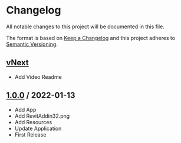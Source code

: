 # Changelog
All notable changes to this project will be documented in this file.

The format is based on [Keep a Changelog](http://keepachangelog.com/en/1.0.0/)
and this project adheres to [Semantic Versioning](http://semver.org/spec/v2.0.0.html).

## [vNext]
- Add Video Readme

## [1.0.0] / 2022-01-13
- Add App
- Add RevitAddin32.png
- Add Resources
- Update Application
- First Release

[vNext]: ../../compare/1.0.0...HEAD
[1.0.1]: ../../compare/1.0.0...1.0.1
[1.0.0]: ../../compare/1.0.0